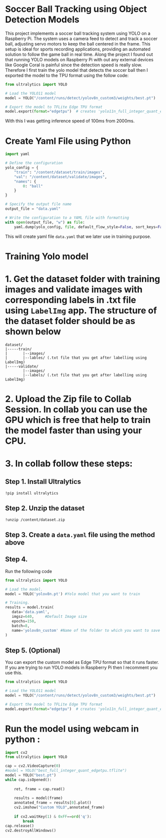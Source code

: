 # Soccer Ball Tracking using Object Detection Models
This project implements a soccer ball tracking system using YOLO on a Raspberry Pi. The system uses a camera feed to detect and track a soccer ball, adjusting servo motors to keep the ball centered in the frame. This setup is ideal for sports recording applications, providing an automated solution to follow the game ball in real time.
Along the project I found out that running YOLO models on Raspberry Pi with out any external devices like Google Coral is painful since the detection speed is really slow. Therefore I first train the yolo model that detects the soccer ball then I exported the model to the TPU format using the follow code:
```python
from ultralytics import YOLO

# Load the YOLO11 model
model = YOLO("/content/runs/detect/yolov8n_custom3/weights/best.pt")

# Export the model to TFLite Edge TPU format
model.export(format="edgetpu")  # creates 'yolo11n_full_integer_quant_edgetpu.tflite'
```
With this I was getting inference speed of 100ms from 2000ms.

# Create Yaml File using Python
```python
import yaml

# Define the configuration
yolo_config = {
    "train": "/content/dataset/train/images",
    "val": "/content/dataset/validate/images",
    "names": {
        0: "ball"
    }
}

# Specify the output file name
output_file = "data.yaml"

# Write the configuration to a YAML file with formatting
with open(output_file, "w") as file:
    yaml.dump(yolo_config, file, default_flow_style=False, sort_keys=False)
```
This will create yaml file `data.yaml` that we later use in training purpose.
# Training Yolo model

# 1. Get the dataset folder with training images and validate images with corresponding labels in .txt file using `LabelImg` app. The structure of the dataset folder should be as shown below
```
dataset/
|-----train/
|       |--images/
|       |--lables/ (.txt file that you get after labelling using LabelImg)   
|-----validate/
        |--images/
        |--labels/ (.txt file that you get after labelling using LabelImg)

```
# 2. Upload the Zip file to Collab Session. In collab you can use the GPU which is free that help to train the model faster than using your CPU.
# 3. In collab follow these steps:
## Step 1. Install Ultralytics
    !pip install ultralytics
    
## Step 2. Unzip the dataset
    !unzip /content/dataset.zip
## Step 3. Create a `data.yaml` file using the method above
## Step 4.
   Run the following code
   
```python
from ultralytics import YOLO

# Load the model.
model = YOLO('yolov8n.pt') #Yolo model that you want to train

# Training.
results = model.train(
   data='data.yaml',
   imgsz=640,     #Default Image size
   epochs=150,
   batch=8,
   name='yolov8n_custom' #Name of the folder to which you want to save your model to
)
```
## Step 5. (Optional)
You can export the custom model as Edge TPU format so that it runs faster. If you are trying to run YOLO models in Raspberry Pi then I recomment you use this.
```python
from ultralytics import YOLO

# Load the YOLO11 model
model = YOLO("/content/runs/detect/yolov8n_custom3/weights/best.pt")

# Export the model to TFLite Edge TPU format
model.export(format="edgetpu")  # creates 'yolo11n_full_integer_quant_edgetpu.tflite'
```

# Run the model using webcam in python :
```python
import cv2
from ultralytics import YOLO

cap = cv2.VideoCapture(0)
#model = YOLO("best_full_integer_quant_edgetpu.tflite")
model = YOLO("best.pt")
while cap.isOpened():
    
    ret, frame = cap.read()
    
    results = model(frame)
    annotated_frame = results[0].plot()
    cv2.imshow("Custom YOLO",annotated_frame)
    
    if cv2.waitKey(1) & 0xFF==ord('q'):
        break
cap.release()
cv2.destroyAllWindows()
```

